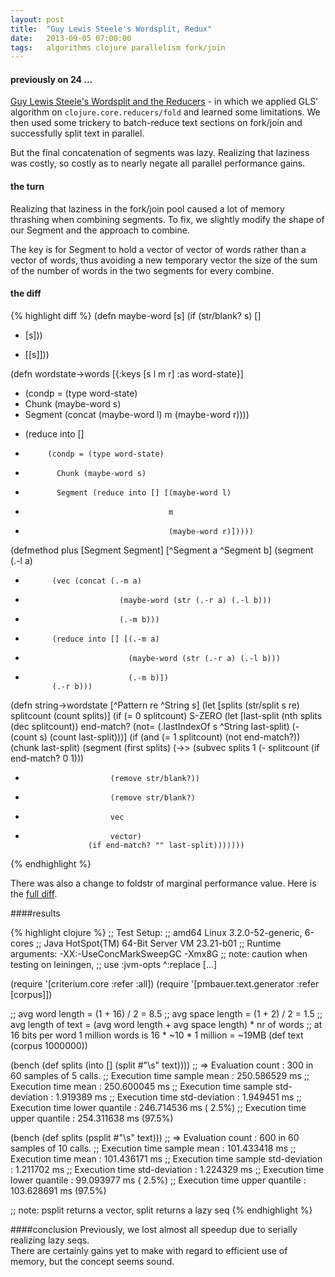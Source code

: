 ```yaml
---
layout: post
title:  "Guy Lewis Steele's Wordsplit, Redux"
date:   2013-09-05 07:00:00
tags:   algorithms clojure parallelism fork/join
---
```


#### previously on 24 ...

[Guy Lewis Steele's Wordsplit and the Reducers][1] -
in which we applied GLS' algorithm on `clojure.core.reducers/fold` and learned some limitations.
We then used some trickery to batch-reduce text sections on fork/join and successfully split text in parallel.

But the final concatenation of segments was lazy. Realizing that laziness was costly, so costly as to nearly negate all parallel performance gains.

#### the turn
Realizing that laziness in the fork/join pool caused a lot of memory thrashing when combining segments.
To fix, we slightly modify the shape of our Segment and the approach to combine.

The key is for Segment to hold a vector of vector of words rather than a vector of words,
thus avoiding a new temporary vector the size of the sum of the number of words in the two segments for every combine.

#### the diff

{% highlight diff %}
 (defn maybe-word [s]
   (if (str/blank? s)
     []
-    [s]))
+    [[s]]))
 
 (defn wordstate->words [{:keys [s l m r] :as word-state}]
-  (condp = (type word-state)
-    Chunk (maybe-word s)
-    Segment (concat (maybe-word l) m (maybe-word r))))
+  (reduce into []
+          (condp = (type word-state)
+            Chunk (maybe-word s)
+            Segment (reduce into [] [(maybe-word l)
+                                     m
+                                     (maybe-word r)]))))
 
 (defmethod plus [Segment Segment] [^Segment a ^Segment b]
   (segment (.-l a)
-           (vec (concat (.-m a)
-                          (maybe-word (str (.-r a) (.-l b)))
-                          (.-m b)))
+           (reduce into [] [(.-m a)
+                            (maybe-word (str (.-r a) (.-l b)))
+                            (.-m b)])
            (.-r b)))
 
 (defn string->wordstate [^Pattern re ^String s]
   (let [splits (str/split s re)
         splitcount (count splits)]
     (if (= 0 splitcount)
       S-ZERO
       (let [last-split (nth splits (dec splitcount))
             end-match? (not= (.lastIndexOf s ^String last-split)
                              (- (count s) (count last-split)))]
         (if (and (= 1 splitcount) (not end-match?))
           (chunk last-split)
           (segment (first splits)
                    (->> (subvec splits 1 (- splitcount (if end-match? 0 1)))
-                        (remove str/blank?))
+                        (remove str/blank?)
+                        vec
+                        vector)
                    (if end-match? "" last-split)))))))
{% endhighlight %}

There was also a change to foldstr of marginal performance value.
Here is the [full diff][2].

####results

{% highlight clojure %}
;; Test Setup:
;; amd64 Linux 3.2.0-52-generic, 6-cores
;; Java HotSpot(TM) 64-Bit Server VM 23.21-b01
;; Runtime arguments: -XX:-UseConcMarkSweepGC -Xmx8G
;; note: caution when testing on leiningen,
;;       use :jvm-opts ^:replace [...]

(require '[criterium.core :refer :all])
(require '[pmbauer.text.generator :refer [corpus]])

;; avg word length = (1 + 16) / 2 = 8.5
;; avg space length = (1 + 2) / 2 = 1.5
;; avg length of text = (avg word length + avg space length) * nr of words
;; at 16 bits per word 1 million words is 16 * ~10 * 1 million = ~19MB
(def text (corpus 1000000))

(bench (def splits (into [] (split #"\s" text))))
;; =>                 Evaluation count : 300 in 60 samples of 5 calls.
;;          Execution time sample mean : 250.586529 ms
;;                 Execution time mean : 250.600045 ms
;; Execution time sample std-deviation : 1.919389 ms
;;        Execution time std-deviation : 1.949451 ms
;;       Execution time lower quantile : 246.714536 ms ( 2.5%)
;;       Execution time upper quantile : 254.311638 ms (97.5%)

(bench (def splits (psplit #"\s" text)))
;; =>                 Evaluation count : 600 in 60 samples of 10 calls.
;;          Execution time sample mean : 101.433418 ms
;;                 Execution time mean : 101.436171 ms
;; Execution time sample std-deviation : 1.211702 ms
;;        Execution time std-deviation : 1.224329 ms
;;       Execution time lower quantile : 99.093977 ms ( 2.5%)
;;       Execution time upper quantile : 103.628691 ms (97.5%)

;; note: psplit returns a vector, split returns a lazy seq
{% endhighlight %}

####conclusion
Previously, we lost almost all speedup due to serially realizing lazy seqs.  
There are certainly gains yet to make with regard to efficient use of memory, but the concept seems sound.

[1]: http://pmbauer.github.io/2013/09/03/gls-wordsplit-and-the-reducers
[2]: https://github.com/pmbauer/blogcode.text/commit/5798a79e5ba092fe00f067938cdb71883903217d
